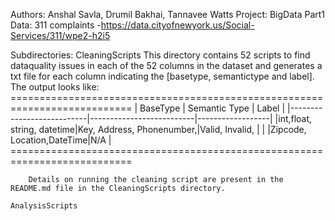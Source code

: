 Authors: Anshal Savla, Drumil Bakhai, Tannavee Watts
Project: BigData Part1 
Data: 311 complaints -https://data.cityofnewyork.us/Social-Services/311/wpe2-h2i5

Subdirectories:
    CleaningScripts
        This directory contains 52 scripts to find dataquality issues in each of the 52 columns in the dataset and generates a txt file for 
        each column indicating the [basetype, semantictype and label]. The output looks like:
        ===========================================================================
        |          BaseType         |     Semantic Type        |      Label       |
        |---------------------------|--------------------------|------------------|
        |int,float, string, datetime|Key, Address, Phonenumber,|Valid, Invalid,   |
        |                           |Zipcode, Location,DateTime|N/A               |
        ===========================================================================

        Details on running the cleaning script are present in the README.md file in the CleaningScripts directory.

    AnalysisScripts

